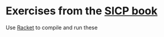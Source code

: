 # Exercises from the [SICP book](http://mitpress.mit.edu/sicp/full-text/book/book.html)

Use [Racket](http://racket-lang.org/) to compile and run these